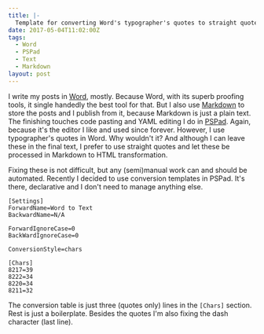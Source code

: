 ```yaml
---
title: |-
  Template for converting Word's typographer's quotes to straight quotes in PSPad  
date: 2017-05-04T11:02:00Z
tags:
  - Word
  - PSPad
  - Text
  - Markdown
layout: post
---
```

I write my posts in [Word][2], mostly. Because Word, with its superb proofing tools, it single handedly the best tool for that. But I also use [Markdown][3] to store the posts and I publish from it, because Markdown is just a plain text. The finishing touches code pasting and YAML editing I do in [PSPad][3]. Again, because it's the editor I like and used since forever. However, I use typographer's quotes in Word. Why wouldn't it? And although I can leave these in the final text, I prefer to use straight quotes and let these be processed in Markdown to HTML transformation.

<!-- excerpt -->

Fixing these is not difficult, but any (semi)manual work can and should be automated. Recently I decided to use conversion templates in PSPad. It's there, declarative and I don't need to manage anything else.

```text
[Settings]
ForwardName=Word to Text
BackwardName=N/A

ForwardIgnoreCase=0
BackWardIgnoreCase=0

ConversionStyle=chars

[Chars]
8217=39
8222=34
8220=34
8211=32
```

The conversion table is just three (quotes only) lines in the `[Chars]` section. Rest is just a boilerplate. Besides the quotes I'm also fixing the dash character (last line).

[1]: http://www.pspad.com/
[2]: https://products.office.com/en/word
[3]: https://en.wikipedia.org/wiki/Markdown